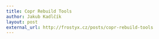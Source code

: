 ```yaml
---
title: Copr Rebuild Tools
author: Jakub Kadlčík
layout: post
external_url: http://frostyx.cz/posts/copr-rebuild-tools
---
```

